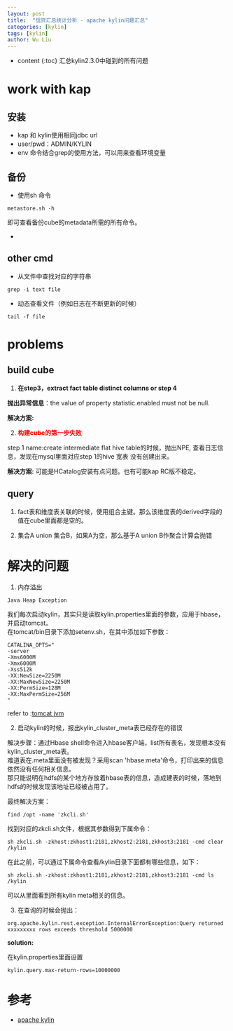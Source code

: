 ```yaml
---
layout: post
title:  "信贷汇总统计分析 - apache kylin问题汇总"
categories: [kylin]
tags: [kylin]
author: Wu Liu
---
```


* content
{:toc}
汇总kylin2.3.0中碰到的所有问题




# work with kap

## 安装
 - kap 和 kylin使用相同jdbc url
 - user/pwd：ADMIN/KYLIN
 - env 命令结合grep的使用方法，可以用来查看环境变量

## 备份
 - 使用sh 命令
```
metastore.sh -h
```

即可查看备份cube的metadata所需的所有命令。

  - 

## other cmd

 - 从文件中查找对应的字符串
```
grep -i text file
```

 - 动态查看文件（例如日志在不断更新的时候）
```
tail -f file
```


# problems

## build cube
1. <b>在step3，extract fact table distinct columns or step 4</b><br/>

<b>抛出异常信息</b>：the value of property statistic.enabled must not be null.

<b>解决方案:</b>

2. <b><font color='red'>构建cube的第一步失败</font></b>

step 1 name:create intermediate flat hive table的时候，抛出NPE, 查看日志信息，发现在mysql里面对应step 1的hive 宽表 没有创建出来。

<b>解决方案:</b>
可能是HCatalog安装有点问题。也有可能kap RC版不稳定。

## query
1. fact表和维度表关联的时候，使用组合主键。那么该维度表的derived字段的值在cube里面都是空的。

2. 集合A union 集合B，如果A为空，那么基于A union B作聚合计算会抛错



# 解决的问题

1. 内存溢出
```
Java Heap Exception
```

我们每次启动kylin，其实只是读取kylin.properties里面的参数，应用于hbase，并启动tomcat。<br/>
在tomcat/bin目录下添加setenv.sh，在其中添加如下参数：
```
CATALINA_OPTS="
-server 
-Xms6000M 
-Xmx6000M 
-Xss512k 
-XX:NewSize=2250M 
-XX:MaxNewSize=2250M 
-XX:PermSize=128M
-XX:MaxPermSize=256M
"
```

refer to :[tomcat jvm](https://blog.csdn.net/ldx891113/article/details/51735171)

2. 启动kylin的时候，报出kylin_cluster_meta表已经存在的错误

解决步骤：通过Hbase shell命令进入hbase客户端，list所有表名，发现根本没有kylin_cluster_meta表。<br/>
难道表在.meta里面没有被发现？采用scan 'hbase:meta'命令，打印出来的信息依然没有任何相关信息。<br/>
那只能说明在hdfs的某个地方存放着hbase表的信息，造成建表的时候，落地到hdfs的时候发现该地址已经被占用了。


最终解决方案：<br/>
```
find /opt -name 'zkcli.sh'
```

找到对应的zkcli.sh文件，根据其参数得到下属命令：
```
sh zkcli.sh -zkhost:zkhost1:2181,zkhost2:2181,zkhost3:2181 -cmd clear /kylin
```

在此之前，可以通过下属命令查看/kylin目录下面都有哪些信息，如下：<br/>
```
sh zkcli.sh -zkhost:zkhost1:2181,zkhost2:2181,zkhost3:2181 -cmd ls /kylin
```
可以从里面看到所有kylin meta相关的信息。<br/>

3. 在查询的时候会抛出：
```
org.apache.kylin.rest.exception.InternalErrorException:Query returned xxxxxxxxx rows exceeds threshold 5000000
```

<b>solution:</b>

在kylin.properties里面设置
```
kylin.query.max-return-rows=10000000
```









# 参考
 - [apache kylin](http://www.cnblogs.com/dreamfactory/p/5588203.html)
